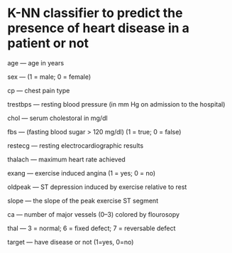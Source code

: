# K-NN classifier to predict the presence of heart disease in a patient or not


age — age in years

sex — (1 = male; 0 = female)

cp — chest pain type

trestbps — resting blood pressure (in mm Hg on admission to the hospital)

chol — serum cholestoral in mg/dl

fbs — (fasting blood sugar > 120 mg/dl) (1 = true; 0 = false)

restecg — resting electrocardiographic results

thalach — maximum heart rate achieved

exang — exercise induced angina (1 = yes; 0 = no)

oldpeak — ST depression induced by exercise relative to rest

slope — the slope of the peak exercise ST segment

ca — number of major vessels (0–3) colored by flourosopy

thal — 3 = normal; 6 = fixed defect; 7 = reversable defect

target — have disease or not (1=yes, 0=no)
